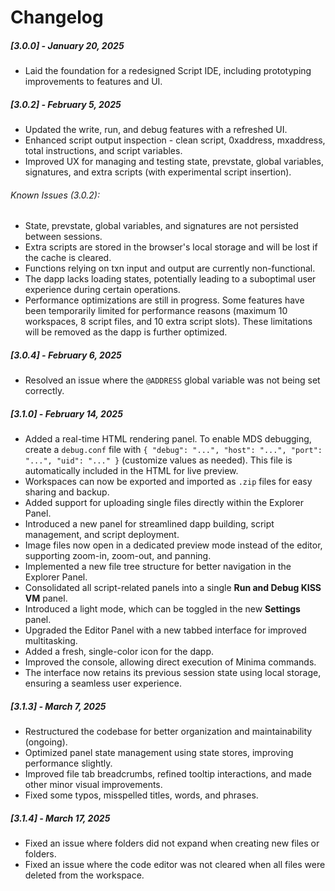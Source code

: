 # Changelog

##### [3.0.0] - January 20, 2025

- Laid the foundation for a redesigned Script IDE, including prototyping improvements to features and UI.

##### [3.0.2] - February 5, 2025

- Updated the write, run, and debug features with a refreshed UI.
- Enhanced script output inspection - clean script, 0xaddress, mxaddress, total instructions, and script variables.
- Improved UX for managing and testing state, prevstate, global variables, signatures, and extra scripts (with experimental script insertion).

###### Known Issues (3.0.2):

- State, prevstate, global variables, and signatures are not persisted between sessions.
- Extra scripts are stored in the browser's local storage and will be lost if the cache is cleared.
- Functions relying on txn input and output are currently non-functional.
- The dapp lacks loading states, potentially leading to a suboptimal user experience during certain operations.
- Performance optimizations are still in progress. Some features have been temporarily limited for performance reasons (maximum 10 workspaces, 8 script files, and 10 extra script slots). These limitations will be removed as the dapp is further optimized.

##### [3.0.4] - February 6, 2025

- Resolved an issue where the `@ADDRESS` global variable was not being set correctly.

##### [3.1.0] - February 14, 2025

- Added a real-time HTML rendering panel. To enable MDS debugging, create a `debug.conf` file with `{ "debug": "...", "host": "...", "port": "...", "uid": "..." }` (customize values as needed). This file is automatically included in the HTML for live preview.
- Workspaces can now be exported and imported as `.zip` files for easy sharing and backup.
- Added support for uploading single files directly within the Explorer Panel.
- Introduced a new panel for streamlined dapp building, script management, and script deployment.
- Image files now open in a dedicated preview mode instead of the editor, supporting zoom-in, zoom-out, and panning.
- Implemented a new file tree structure for better navigation in the Explorer Panel.
- Consolidated all script-related panels into a single **Run and Debug KISS VM** panel.
- Introduced a light mode, which can be toggled in the new **Settings** panel.
- Upgraded the Editor Panel with a new tabbed interface for improved multitasking.
- Added a fresh, single-color icon for the dapp.
- Improved the console, allowing direct execution of Minima commands.
- The interface now retains its previous session state using local storage, ensuring a seamless user experience.

##### [3.1.3] - March 7, 2025

- Restructured the codebase for better organization and maintainability (ongoing).
- Optimized panel state management using state stores, improving performance slightly.
- Improved file tab breadcrumbs, refined tooltip interactions, and made other minor visual improvements.
- Fixed some typos, misspelled titles, words, and phrases.

##### [3.1.4] - March 17, 2025

- Fixed an issue where folders did not expand when creating new files or folders.
- Fixed an issue where the code editor was not cleared when all files were deleted from the workspace.
